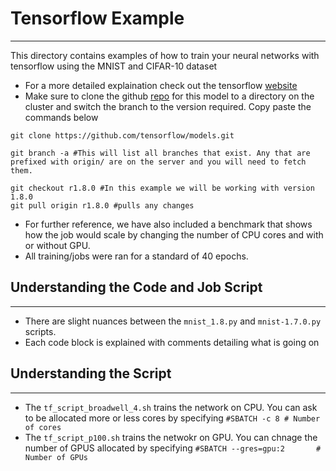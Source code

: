 # Tensorflow Example
___
This directory contains examples of how to train your neural networks with tensorflow using the MNIST and CIFAR-10 dataset
  * For a more detailed explaination check out the tensorflow [website](https://www.tensorflow.org/versions/r1.0/get_started/mnist/beginners)
  * Make sure to clone the github [repo](https://github.com/tensorflow/models/tree/r1.8.0) for this model to a directory on the cluster and switch the branch to the version required. Copy paste the commands below 
  ```
  git clone https://github.com/tensorflow/models.git

  git branch -a #This will list all branches that exist. Any that are prefixed with origin/ are on the server and you will need to fetch them.

  git checkout r1.8.0 #In this example we will be working with version 1.8.0
  git pull origin r1.8.0 #pulls any changes
  ```
  * For further reference, we have also included a benchmark that shows how the job would scale by changing the number of CPU cores and with or without GPU.
  * All training/jobs were ran for a standard of 40 epochs.

## Understanding the Code and Job Script
___
  * There are slight nuances between the ``mnist_1.8.py`` and ``mnist-1.7.0.py`` scripts.
  * Each code block is explained with comments detailing what is going on

## Understanding the Script
___
  * The ``tf_script_broadwell_4.sh`` trains the network on CPU. You can ask to be allocated more or less cores by specifying ``#SBATCH -c 8 # Number of cores``
  * The ``tf_script_p100.sh`` trains the netwokr on GPU. You can chnage the number of GPUS allocated by specifying ``#SBATCH --gres=gpu:2       # Number of GPUs``





